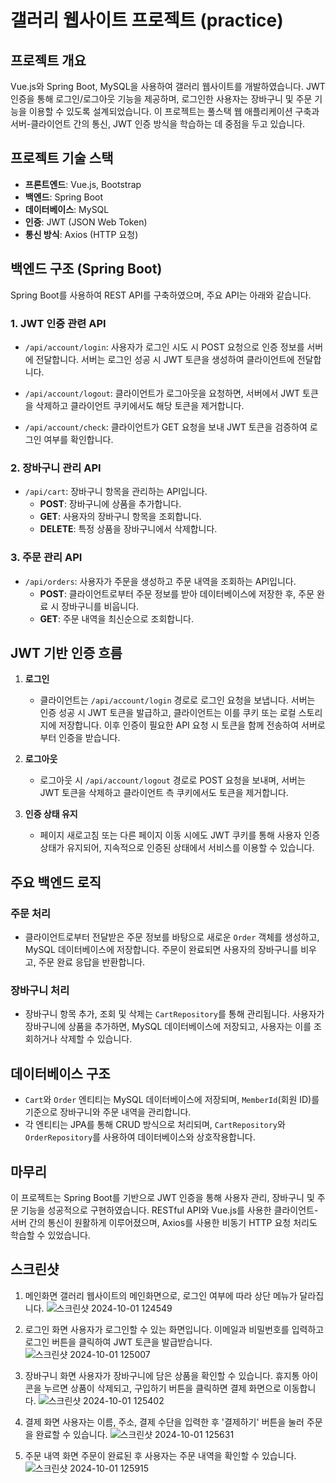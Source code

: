 # 갤러리 웹사이트 프로젝트 (practice)

## 프로젝트 개요
Vue.js와 Spring Boot, MySQL을 사용하여 갤러리 웹사이트를 개발하였습니다. JWT 인증을 통해 로그인/로그아웃 기능을 제공하며, 로그인한 사용자는 장바구니 및 주문 기능을 이용할 수 있도록 설계되었습니다. 이 프로젝트는 풀스택 웹 애플리케이션 구축과 서버-클라이언트 간의 통신, JWT 인증 방식을 학습하는 데 중점을 두고 있습니다.

## 프로젝트 기술 스택
- **프론트엔드**: Vue.js, Bootstrap
- **백엔드**: Spring Boot
- **데이터베이스**: MySQL
- **인증**: JWT (JSON Web Token)
- **통신 방식**: Axios (HTTP 요청)

## 백엔드 구조 (Spring Boot)
Spring Boot를 사용하여 REST API를 구축하였으며, 주요 API는 아래와 같습니다.

### 1. JWT 인증 관련 API
- `/api/account/login`: 사용자가 로그인 시도 시 POST 요청으로 인증 정보를 서버에 전달합니다. 서버는 로그인 성공 시 JWT 토큰을 생성하여 클라이언트에 전달합니다.
  
- `/api/account/logout`: 클라이언트가 로그아웃을 요청하면, 서버에서 JWT 토큰을 삭제하고 클라이언트 쿠키에서도 해당 토큰을 제거합니다.

- `/api/account/check`: 클라이언트가 GET 요청을 보내 JWT 토큰을 검증하여 로그인 여부를 확인합니다.

### 2. 장바구니 관리 API
- `/api/cart`: 장바구니 항목을 관리하는 API입니다.
  - **POST**: 장바구니에 상품을 추가합니다.
  - **GET**: 사용자의 장바구니 항목을 조회합니다.
  - **DELETE**: 특정 상품을 장바구니에서 삭제합니다.

### 3. 주문 관리 API
- `/api/orders`: 사용자가 주문을 생성하고 주문 내역을 조회하는 API입니다.
  - **POST**: 클라이언트로부터 주문 정보를 받아 데이터베이스에 저장한 후, 주문 완료 시 장바구니를 비웁니다.
  - **GET**: 주문 내역을 최신순으로 조회합니다.

## JWT 기반 인증 흐름
1. **로그인**
   - 클라이언트는 `/api/account/login` 경로로 로그인 요청을 보냅니다. 서버는 인증 성공 시 JWT 토큰을 발급하고, 클라이언트는 이를 쿠키 또는 로컬 스토리지에 저장합니다. 이후 인증이 필요한 API 요청 시 토큰을 함께 전송하여 서버로부터 인증을 받습니다.

2. **로그아웃**
   - 로그아웃 시 `/api/account/logout` 경로로 POST 요청을 보내며, 서버는 JWT 토큰을 삭제하고 클라이언트 측 쿠키에서도 토큰을 제거합니다.

3. **인증 상태 유지**
   - 페이지 새로고침 또는 다른 페이지 이동 시에도 JWT 쿠키를 통해 사용자 인증 상태가 유지되어, 지속적으로 인증된 상태에서 서비스를 이용할 수 있습니다.

## 주요 백엔드 로직

### 주문 처리
- 클라이언트로부터 전달받은 주문 정보를 바탕으로 새로운 `Order` 객체를 생성하고, MySQL 데이터베이스에 저장합니다. 주문이 완료되면 사용자의 장바구니를 비우고, 주문 완료 응답을 반환합니다.

### 장바구니 처리
- 장바구니 항목 추가, 조회 및 삭제는 `CartRepository`를 통해 관리됩니다. 사용자가 장바구니에 상품을 추가하면, MySQL 데이터베이스에 저장되고, 사용자는 이를 조회하거나 삭제할 수 있습니다.

## 데이터베이스 구조
- `Cart`와 `Order` 엔티티는 MySQL 데이터베이스에 저장되며, `MemberId`(회원 ID)를 기준으로 장바구니와 주문 내역을 관리합니다.
- 각 엔티티는 JPA를 통해 CRUD 방식으로 처리되며, `CartRepository`와 `OrderRepository`를 사용하여 데이터베이스와 상호작용합니다.

## 마무리
이 프로젝트는 Spring Boot를 기반으로 JWT 인증을 통해 사용자 관리, 장바구니 및 주문 기능을 성공적으로 구현하였습니다. RESTful API와 Vue.js를 사용한 클라이언트-서버 간의 통신이 원활하게 이루어졌으며, Axios를 사용한 비동기 HTTP 요청 처리도 학습할 수 있었습니다.


## 스크린샷
1. 메인화면
갤러리 웹사이트의 메인화면으로, 로그인 여부에 따라 상단 메뉴가 달라집니다.
![스크린샷 2024-10-01 124549](https://github.com/user-attachments/assets/5c41d718-2214-4b51-89dc-07b38644ea94)



2. 로그인 화면
사용자가 로그인할 수 있는 화면입니다. 이메일과 비밀번호를 입력하고 로그인 버튼을 클릭하여 JWT 토큰을 발급받습니다.
![스크린샷 2024-10-01 125007](https://github.com/user-attachments/assets/fcaabba0-22d1-4b77-8d38-d39fec49c1b1)



3. 장바구니 화면
사용자가 장바구니에 담은 상품을 확인할 수 있습니다. 휴지통 아이콘을 누르면 상품이 삭제되고, 구입하기 버튼을 클릭하면 결제 화면으로 이동합니다.
![스크린샷 2024-10-01 125402](https://github.com/user-attachments/assets/b7f680a0-7697-4cc7-89d8-917ecb015abb)



4. 결제 화면
사용자는 이름, 주소, 결제 수단을 입력한 후 '결제하기' 버튼을 눌러 주문을 완료할 수 있습니다.
![스크린샷 2024-10-01 125631](https://github.com/user-attachments/assets/5dd3a5e7-b186-4168-8984-4027636d9f81)



5. 주문 내역 화면
주문이 완료된 후 사용자는 주문 내역을 확인할 수 있습니다.
![스크린샷 2024-10-01 125915](https://github.com/user-attachments/assets/5c317c81-c544-42fa-b21a-56800627cf2f)

